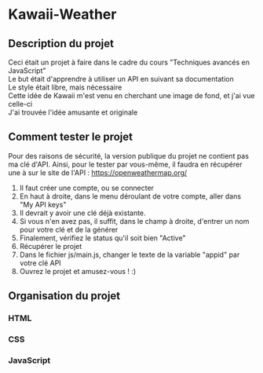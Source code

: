 # Kawaii-Weather

## Description du projet
Ceci était un projet à faire dans le cadre du cours "Techniques avancés en JavaScript"  
Le but était d'apprendre à utiliser un API en suivant sa documentation  
Le style était libre, mais nécessaire  
Cette idée de Kawaii m'est venu en cherchant une image de fond, et j'ai vue celle-ci  
J'ai trouvée l'idée amusante et originale

## Comment tester le projet
Pour des raisons de sécurité, la version publique du projet ne contient pas ma clé d'API.
Ainsi, pour le tester par vous-même, il faudra en récupérer une à sur le site de l'API : https://openweathermap.org/
1. Il faut créer une compte, ou se connecter
2. En haut à droite, dans le menu déroulant de votre compte, aller dans "My API keys"
3. Il devrait y avoir une clé déjà existante.
4. Si vous n'en avez pas, il suffit, dans le champ à droite, d'entrer un nom pour votre clé et de la générer
5. Finalement, vérifiez le status qu'il soit bien "Active"
6. Récupérer le projet
7. Dans le fichier js/main.js, changer le texte de la variable "appid" par votre clé API
8. Ouvrez le projet et amusez-vous ! :)

## Organisation du projet
### HTML

### CSS

### JavaScript
